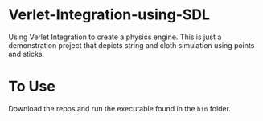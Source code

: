 # Verlet-Integration-using-SDL
Using Verlet Integration to create a physics engine.
This is just a demonstration project that depicts string and cloth simulation using points and sticks.

# To Use
Download the repos and run the executable found in the `bin` folder.